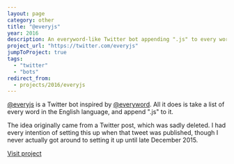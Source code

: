 ```yaml
---
layout: page
category: other
title: "@everyjs"
year: 2016
description: An everyword-like Twitter bot appending ".js" to every word.
project_url: "https://twitter.com/everyjs"
jumpToProject: true
tags:
  - "twitter"
  - "bots"
redirect_from:
  - projects/2016/everyjs
---
```


[@everyjs](https://twitter.com/everyjs) is a Twitter bot inspired by [@everyword](https://twitter.com/everyword). All it does is take a list of every word in the English language, and append ".js" to it.

The idea originally came from a Twitter post, which was sadly deleted. I had every intention of setting this up when that tweet was published, though I never actually got around to setting it up until late December 2015.

<p><a href="https://twitter.com/everyjs" target="_blank" rel="noopener noreferrer">Visit project</a></p>
